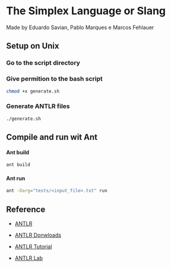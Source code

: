 # The Simplex Language or Slang

Made by Eduardo Savian, Pablo Marques e Marcos Fehlauer

## Setup on Unix

### Go to the script directory

### Give permition to the bash script

```bash
chmod +x generate.sh
```

### Generate ANTLR files

```bash
./generate.sh
```

## Compile and run wit **Ant**

#### Ant build

```bash
ant build
```
#### Ant run

```bash
ant -Darg="tests/<input_file>.txt" run
```

## Reference

- [ANTLR](https://www.antlr.org/index.html)

- [ANTLR Donwloads](https://www.antlr.org/download.html)

- [ANTLR Tutorial](https://github.com/antlr/antlr4/blob/master/doc/index.md)

- [ANTLR Lab](http://lab.antlr.org/)
